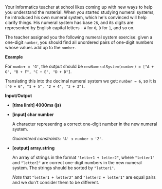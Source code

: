 ﻿Your Informatics teacher at school likes coming up with new ways to help you understand the material. When you started studying numeral systems, he introduced his own numeral system, which he's convinced will help clarify things. His numeral system has base `26`, and its digits are represented by English capital letters - `A` for `0`, `B` for `1`, and so on.

The teacher assigned you the following numeral system exercise: given a one-digit `number`, you should find all unordered pairs of one-digit numbers whose values add up to the `number`.

**Example**

For `number = 'G'`, the output should be
`newNumeralSystem(number) = ["A + G", "B + F", "C + E", "D + D"]`.

Translating this into the decimal numeral system we get: `number = 6`, so it is `["0 + 6", "1 + 5", "2 + 4", "3 + 3"]`.

**Input/Output**

*   **[time limit] 4000ms (js)**

*   **[input] char number**

    A character representing a correct one-digit number in the new numeral system.

    _Guaranteed constraints:_
    `'A' ≤ number ≤ 'Z'`.

*   **[output] array.string**

    An array of strings in the format `"letter1 + letter2"`, where `"letter1"` and `"letter2"` are correct one-digit numbers in the new numeral system. The strings should be sorted by `"letter1"`.

    _Note_ that `"letter1 + letter2"` and `"letter2 + letter1"` are equal pairs and we don't consider them to be different.